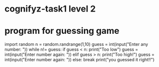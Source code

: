 # cognifyz-task1 level 2
# program for guessing game

import random
n = random.randrange(1,10)
guess = int(input("Enter any number: "))
while n!= guess:
    if guess < n:
        print("Too low")
        guess = int(input("Enter number again: "))
    elif guess > n:
        print("Too high!")
        guess = int(input("Enter number again: "))
    else:
      break
print("you guessed it right!!")
